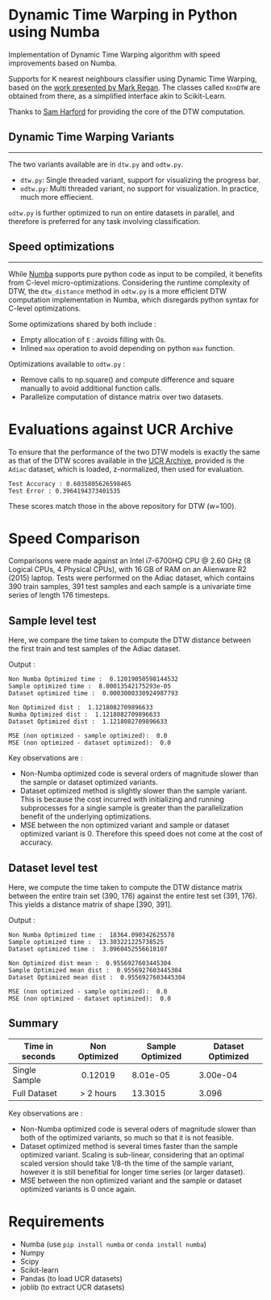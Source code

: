 # Dynamic Time Warping in Python using Numba

Implementation of Dynamic Time Warping algorithm with speed improvements based on Numba.

Supports for K nearest neighbours classifier using Dynamic Time Warping, based on the [work presented by Mark Regan](https://github.com/markdregan/K-Nearest-Neighbors-with-Dynamic-Time-Warping). The classes called `KnnDTW` are obtained from there, as a simplified interface akin to Scikit-Learn.

Thanks to [Sam Harford](https://github.com/sharford5) for providing the core of the DTW computation.


## Dynamic Time Warping Variants
-----
The two variants available are in `dtw.py` and `odtw.py`.

- `dtw.py`: Single threaded variant, support for visualizing the progress bar.
- `odtw.py`: Multi threaded variant, no support for visualization. In practice, much more effiecient.

`odtw.py` is further optimized to run on entire datasets in parallel, and therefore is preferred for any task involving classification.

## Speed optimizations
-----
While [Numba](http://numba.pydata.org/) supports pure python code as input to be compiled, it benefits from C-level micro-optimizations. Considering the runtime complexity of DTW, the `dtw_distance` method in `odtw.py` is a more efficient DTW computation implementation in Numba, which disregards python syntax for C-level optimizations.

Some optimizations shared by both include : 

- Empty allocation of `E` : avoids filling with 0s.
- Inlined `max` operation to avoid depending on python `max` function.

Optimizations available to `odtw.py` : 

- Remove calls to np.square() and compute difference and square manually to avoid additional function calls.
- Parallelize computation of distance matrix over two datasets.

# Evaluations against UCR Archive
To ensure that the performance of the two DTW models is exactly the same as that of the DTW scores available in the [UCR Archive](https://www.cs.ucr.edu/~eamonn/time_series_data_2018/), provided is the `Adiac` dataset, which is loaded, z-normalized, then used for evaluation.

```
Test Accuracy : 0.6035805626598465
Test Error : 0.3964194373401535
```

These scores match those in the above repository for DTW (w=100).

# Speed Comparison
Comparisons were made against an Intel i7-6700HQ CPU @ 2.60 GHz (8 Logical CPUs, 4 Physical CPUs), with 16 GB of RAM on an Alienware R2 (2015) laptop. Tests were performed on the Adiac dataset, which contains 390 train samples, 391 test samples and each sample is a univariate time series of length 176 timesteps.

## Sample level test
Here, we compare the time taken to compute the DTW distance between the first train and test samples of the Adiac dataset. 

Output : 
```
Non Numba Optimized time :  0.12019050598144532
Sample optimized time :  8.00013542175293e-05
Dataset optimized time :  0.0003000330924987793

Non Optimized dist :  1.1218082709896633
Numba Optimized dist :  1.1218082709896633
Dataset Optimized dist :  1.1218082709896633

MSE (non optimized - sample optimized):  0.0
MSE (non optimized - dataset optimized):  0.0
```

Key observations are : 

- Non-Numba optimized code is several orders of magnitude slower than the sample or dataset optimized variants.
- Dataset optimized method is slightly slower than the sample variant. This is because the cost incurred with initializing and running subprocesses for a single sample is greater than the parallelization benefit of the underlying optimizations.
- MSE between the non optimized variant and sample or dataset optimized variant is 0. Therefore this speed does not come at the cost of accuracy.

## Dataset level test
Here, we compute the time taken to compute the DTW distance matrix between the entire train set (390, 176) against the entire test set (391, 176). This yields a distance matrix of shape [390, 391].

Output : 
```
Non Numba Optimized time :  18364.090342625578
Sample optimized time :  13.303221225738525
Dataset optimized time :  3.0960452556610107

Non Optimized dist mean :  0.9556927603445304
Sample Optimized mean dist :  0.9556927603445304
Dataset Optimized mean dist :  0.9556927603445304

MSE (non optimized - sample optimized):  0.0
MSE (non optimized - dataset optimized):  0.0
```

## Summary

| Time in seconds | Non Optimized | Sample Optimized | Dataset Optimized |
|-----------------|:-------------:|------------------|-------------------|
| Single Sample   | 0.12019       | 8.01e-05         | 3.00e-04           |
| Full Dataset    | > 2 hours     | 13.3015          | 3.096             |

Key observations are : 

- Non-Numba optimized code is several oders of magnitude slower than both of the optimized variants, so much so that it is not feasible.
- Dataset optimized method is several times faster than the sample optimized variant. Scaling is sub-linear, considering that an optimal scaled version should take 1/8-th the time of the sample variant, however it is still benefitial for longer time series (or larger dataset).
- MSE between the non optimized variant and the sample or dataset optimized variants is 0 once again.

# Requirements

- Numba (use `pip install numba` or `conda install numba`)
- Numpy
- Scipy
- Scikit-learn
- Pandas (to load UCR datasets)
- joblib (to extract UCR datasets)
